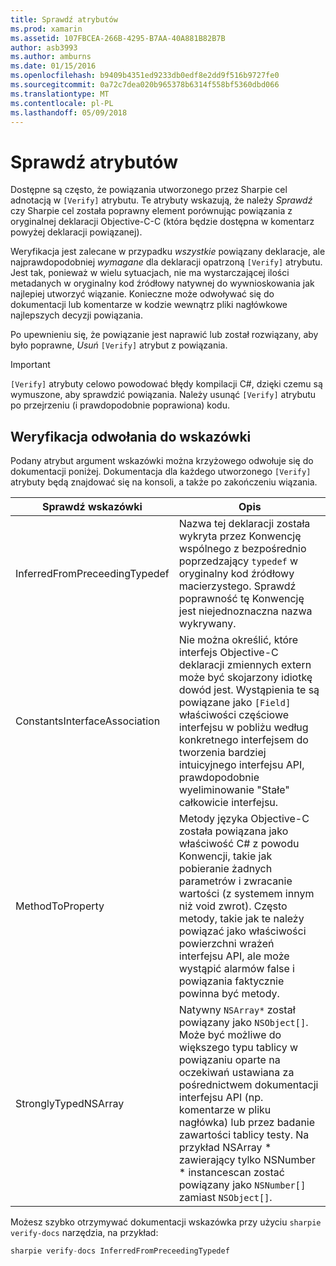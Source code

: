 ```yaml
---
title: Sprawdź atrybutów
ms.prod: xamarin
ms.assetid: 107FBCEA-266B-4295-B7AA-40A881B82B7B
author: asb3993
ms.author: amburns
ms.date: 01/15/2016
ms.openlocfilehash: b9409b4351ed9233db0edf8e2dd9f516b9727fe0
ms.sourcegitcommit: 0a72c7dea020b965378b6314f558bf5360dbd066
ms.translationtype: MT
ms.contentlocale: pl-PL
ms.lasthandoff: 05/09/2018
---
```

# <a name="verify-attributes"></a>Sprawdź atrybutów


Dostępne są często, że powiązania utworzonego przez Sharpie cel adnotacją w `[Verify]` atrybutu. Te atrybuty wskazują, że należy _Sprawdź_ czy Sharpie cel została poprawny element porównując powiązania z oryginalnej deklaracji Objective-C-C (która będzie dostępna w komentarz powyżej deklaracji powiązanej).

Weryfikacja jest zalecane w przypadku _wszystkie_ powiązany deklaracje, ale najprawdopodobniej _wymagane_ dla deklaracji opatrzoną `[Verify]` atrybutu. Jest tak, ponieważ w wielu sytuacjach, nie ma wystarczającej ilości metadanych w oryginalny kod źródłowy natywnej do wywnioskowania jak najlepiej utworzyć wiązanie. Konieczne może odwoływać się do dokumentacji lub komentarze w kodzie wewnątrz pliki nagłówkowe najlepszych decyzji powiązania.

Po upewnieniu się, że powiązanie jest naprawić lub został rozwiązany, aby było poprawne, _Usuń_ `[Verify]` atrybut z powiązania.

> [!IMPORTANT]
> `[Verify]` atrybuty celowo powodować błędy kompilacji C#, dzięki czemu są wymuszone, aby sprawdzić powiązania. Należy usunąć `[Verify]` atrybutu po przejrzeniu (i prawdopodobnie poprawiona) kodu.

## <a name="verify-hints-reference"></a>Weryfikacja odwołania do wskazówki

Podany atrybut argument wskazówki można krzyżowego odwołuje się do dokumentacji poniżej. Dokumentacja dla każdego utworzonego `[Verify]` atrybuty będą znajdować się na konsoli, a także po zakończeniu wiązania.

|Sprawdź wskazówki|Opis|
|---|---|
|InferredFromPreceedingTypedef|Nazwa tej deklaracji została wykryta przez Konwencję wspólnego z bezpośrednio poprzedzający `typedef` w oryginalny kod źródłowy macierzystego. Sprawdź poprawność tę Konwencję jest niejednoznaczna nazwa wykrywany.|
|ConstantsInterfaceAssociation|Nie można określić, które interfejs Objective-C deklaracji zmiennych extern może być skojarzony idiotkę dowód jest. Wystąpienia te są powiązane jako `[Field]` właściwości częściowe interfejsu w pobliżu według konkretnego interfejsem do tworzenia bardziej intuicyjnego interfejsu API, prawdopodobnie wyeliminowanie "Stałe" całkowicie interfejsu.|
|MethodToProperty|Metody języka Objective-C została powiązana jako właściwość C# z powodu Konwencji, takie jak pobieranie żadnych parametrów i zwracanie wartości (z systemem innym niż void zwrot). Często metody, takie jak te należy powiązać jako właściwości powierzchni wrażeń interfejsu API, ale może wystąpić alarmów false i powiązania faktycznie powinna być metody.|
|StronglyTypedNSArray|Natywny `NSArray*` został powiązany jako `NSObject[]`. Może być możliwe do większego typu tablicy w powiązaniu oparte na oczekiwań ustawiana za pośrednictwem dokumentacji interfejsu API (np. komentarze w pliku nagłówka) lub przez badanie zawartości tablicy testy. Na przykład NSArray * zawierający tylko NSNumber * instancescan zostać powiązany jako `NSNumber[]` zamiast `NSObject[]`.|

Możesz szybko otrzymywać dokumentacji wskazówka przy użyciu `sharpie verify-docs` narzędzia, na przykład:

```csharp
sharpie verify-docs InferredFromPreceedingTypedef
```

